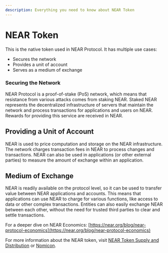 ```yaml
---
description: Everything you need to know about NEAR Token
---
```


# NEAR Token
This is the native token used in NEAR Protocol.
It has multiple use cases:
- Secures the network
- Provides a unit of account
- Serves as a medium of exchange

### Securing the Network
NEAR Protocol is a proof-of-stake (PoS) network, which means that resistance from various attacks comes from staking NEAR.
Staked NEAR represents the decentralized infrastructure of servers that maintain the network and process transactions for applications and users on NEAR.
Rewards for providing this service are received in NEAR.

## Providing a Unit of Account
NEAR is used to price computation and storage on the NEAR infrastructure.
The network charges transaction fees in NEAR to process changes and transactions.
NEAR can also be used in applications (or other external parties) to measure the amount of exchange within an application.


## Medium of Exchange
NEAR is readily available on the protocol level, so it can be used to transfer value between NEAR applications and accounts.
This means that applications can use NEAR to charge for various functions, like access to data or other complex transactions.
Entities can also easily exchange NEAR between each other, without the need for trusted third parties to clear and settle transactions.


For a deeper dive on NEAR Economics: [https://near.org/blog/near-protocol-economics](https://near.org/blog/near-protocol-economics)

For more information about the NEAR token, visit [NEAR Token Supply and Distribution](https://near.org/blog/near-token-supply-and-distribution/) or [Nomicon](https://nomicon.io).

